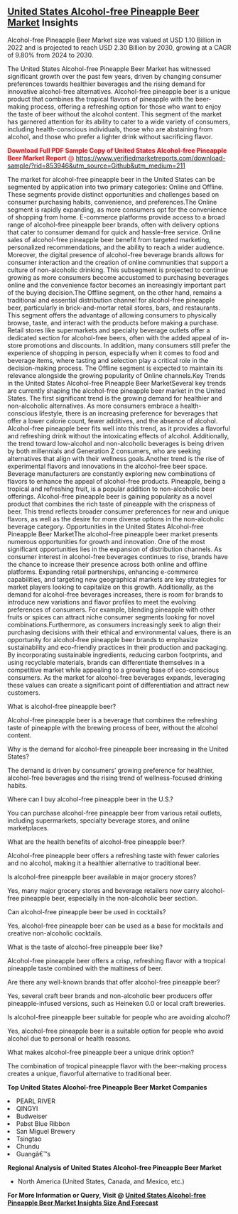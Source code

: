 <h2><a href="https://www.verifiedmarketreports.com/download-sample/?rid=853946&amp;utm_source=Github&amp;utm_medium=211" target="_blank">United States Alcohol-free Pineapple Beer Market</a> Insights</h2><p>Alcohol-free Pineapple Beer Market size was valued at USD 1.10 Billion in 2022 and is projected to reach USD 2.30 Billion by 2030, growing at a CAGR of 9.80% from 2024 to 2030.</p><p><p>The United States Alcohol-free Pineapple Beer Market has witnessed significant growth over the past few years, driven by changing consumer preferences towards healthier beverages and the rising demand for innovative alcohol-free alternatives. Alcohol-free pineapple beer is a unique product that combines the tropical flavors of pineapple with the beer-making process, offering a refreshing option for those who want to enjoy the taste of beer without the alcohol content. This segment of the market has garnered attention for its ability to cater to a wide variety of consumers, including health-conscious individuals, those who are abstaining from alcohol, and those who prefer a lighter drink without sacrificing flavor. <p><span class=""><span style="color: #ff0000;"><strong>Download Full PDF Sample Copy of United States Alcohol-free Pineapple Beer Market Report</strong> @ </span><a href="https://www.verifiedmarketreports.com/download-sample/?rid=853946&amp;utm_source=Github&amp;utm_medium=211" target="_blank">https://www.verifiedmarketreports.com/download-sample/?rid=853946&amp;utm_source=Github&amp;utm_medium=211</a></span></p></p><p>The market for alcohol-free pineapple beer in the United States can be segmented by application into two primary categories: Online and Offline. These segments provide distinct opportunities and challenges based on consumer purchasing habits, convenience, and preferences.The Online segment is rapidly expanding, as more consumers opt for the convenience of shopping from home. E-commerce platforms provide access to a broad range of alcohol-free pineapple beer brands, often with delivery options that cater to consumer demand for quick and hassle-free service. Online sales of alcohol-free pineapple beer benefit from targeted marketing, personalized recommendations, and the ability to reach a wider audience. Moreover, the digital presence of alcohol-free beverage brands allows for consumer interaction and the creation of online communities that support a culture of non-alcoholic drinking. This subsegment is projected to continue growing as more consumers become accustomed to purchasing beverages online and the convenience factor becomes an increasingly important part of the buying decision.The Offline segment, on the other hand, remains a traditional and essential distribution channel for alcohol-free pineapple beer, particularly in brick-and-mortar retail stores, bars, and restaurants. This segment offers the advantage of allowing consumers to physically browse, taste, and interact with the products before making a purchase. Retail stores like supermarkets and specialty beverage outlets offer a dedicated section for alcohol-free beers, often with the added appeal of in-store promotions and discounts. In addition, many consumers still prefer the experience of shopping in person, especially when it comes to food and beverage items, where tasting and selection play a critical role in the decision-making process. The Offline segment is expected to maintain its relevance alongside the growing popularity of Online channels.Key Trends in the United States Alcohol-free Pineapple Beer MarketSeveral key trends are currently shaping the alcohol-free pineapple beer market in the United States. The first significant trend is the growing demand for healthier and non-alcoholic alternatives. As more consumers embrace a health-conscious lifestyle, there is an increasing preference for beverages that offer a lower calorie count, fewer additives, and the absence of alcohol. Alcohol-free pineapple beer fits well into this trend, as it provides a flavorful and refreshing drink without the intoxicating effects of alcohol. Additionally, the trend toward low-alcohol and non-alcoholic beverages is being driven by both millennials and Generation Z consumers, who are seeking alternatives that align with their wellness goals.Another trend is the rise of experimental flavors and innovations in the alcohol-free beer space. Beverage manufacturers are constantly exploring new combinations of flavors to enhance the appeal of alcohol-free products. Pineapple, being a tropical and refreshing fruit, is a popular addition to non-alcoholic beer offerings. Alcohol-free pineapple beer is gaining popularity as a novel product that combines the rich taste of pineapple with the crispness of beer. This trend reflects broader consumer preferences for new and unique flavors, as well as the desire for more diverse options in the non-alcoholic beverage category. Opportunities in the United States Alcohol-free Pineapple Beer MarketThe alcohol-free pineapple beer market presents numerous opportunities for growth and innovation. One of the most significant opportunities lies in the expansion of distribution channels. As consumer interest in alcohol-free beverages continues to rise, brands have the chance to increase their presence across both online and offline platforms. Expanding retail partnerships, enhancing e-commerce capabilities, and targeting new geographical markets are key strategies for market players looking to capitalize on this growth. Additionally, as the demand for alcohol-free beverages increases, there is room for brands to introduce new variations and flavor profiles to meet the evolving preferences of consumers. For example, blending pineapple with other fruits or spices can attract niche consumer segments looking for novel combinations.Furthermore, as consumers increasingly seek to align their purchasing decisions with their ethical and environmental values, there is an opportunity for alcohol-free pineapple beer brands to emphasize sustainability and eco-friendly practices in their production and packaging. By incorporating sustainable ingredients, reducing carbon footprints, and using recyclable materials, brands can differentiate themselves in a competitive market while appealing to a growing base of eco-conscious consumers. As the market for alcohol-free beverages expands, leveraging these values can create a significant point of differentiation and attract new customers.<p>What is alcohol-free pineapple beer?</p><p>Alcohol-free pineapple beer is a beverage that combines the refreshing taste of pineapple with the brewing process of beer, without the alcohol content.</p><p>Why is the demand for alcohol-free pineapple beer increasing in the United States?</p><p>The demand is driven by consumers’ growing preference for healthier, alcohol-free beverages and the rising trend of wellness-focused drinking habits.</p><p>Where can I buy alcohol-free pineapple beer in the U.S.?</p><p>You can purchase alcohol-free pineapple beer from various retail outlets, including supermarkets, specialty beverage stores, and online marketplaces.</p><p>What are the health benefits of alcohol-free pineapple beer?</p><p>Alcohol-free pineapple beer offers a refreshing taste with fewer calories and no alcohol, making it a healthier alternative to traditional beer.</p><p>Is alcohol-free pineapple beer available in major grocery stores?</p><p>Yes, many major grocery stores and beverage retailers now carry alcohol-free pineapple beer, especially in the non-alcoholic beer section.</p><p>Can alcohol-free pineapple beer be used in cocktails?</p><p>Yes, alcohol-free pineapple beer can be used as a base for mocktails and creative non-alcoholic cocktails.</p><p>What is the taste of alcohol-free pineapple beer like?</p><p>Alcohol-free pineapple beer offers a crisp, refreshing flavor with a tropical pineapple taste combined with the maltiness of beer.</p><p>Are there any well-known brands that offer alcohol-free pineapple beer?</p><p>Yes, several craft beer brands and non-alcoholic beer producers offer pineapple-infused versions, such as Heineken 0.0 or local craft breweries.</p><p>Is alcohol-free pineapple beer suitable for people who are avoiding alcohol?</p><p>Yes, alcohol-free pineapple beer is a suitable option for people who avoid alcohol due to personal or health reasons.</p><p>What makes alcohol-free pineapple beer a unique drink option?</p><p>The combination of tropical pineapple flavor with the beer-making process creates a unique, flavorful alternative to traditional beer.</p></p><p><strong>Top United States Alcohol-free Pineapple Beer Market Companies</strong></p><div data-test-id=""><p><li>PEARL RIVER</li><li> QINGYI</li><li> Budweiser</li><li> Pabst Blue Ribbon</li><li> San Miguel Brewery</li><li> Tsingtao</li><li> Chundu</li><li> Guangâ€™s</li></p><div><strong>Regional Analysis of&nbsp;United States Alcohol-free Pineapple Beer Market</strong></div><ul><li dir="ltr"><p dir="ltr">North America&nbsp;(United States, Canada, and Mexico, etc.)</p></li></ul><p><strong>For More Information or Query, Visit @&nbsp;</strong><strong><a href="https://www.verifiedmarketreports.com/product/alcohol-free-pineapple-beer-market/?utm_source=Github&amp;utm_medium=211" target="_blank">United States Alcohol-free Pineapple Beer Market Insights Size And Forecast</a></strong></p></div>

